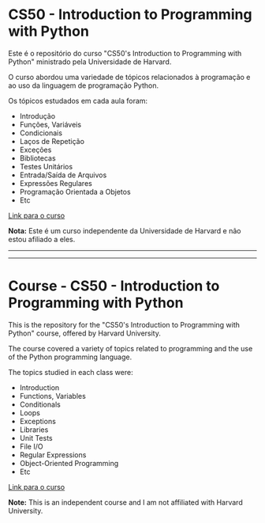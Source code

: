 # CS50 - Introduction to Programming with Python

Este é o repositório do curso "CS50's Introduction to Programming with Python" ministrado pela Universidade de Harvard.

O curso abordou uma variedade de tópicos relacionados à programação e ao uso da linguagem de programação Python.

Os tópicos estudados em cada aula foram:

* Introdução
* Funções, Variáveis
* Condicionais
* Laços de Repetição
* Exceções
* Bibliotecas
* Testes Unitários
* Entrada/Saída de Arquivos
* Expressões Regulares
* Programação Orientada a Objetos
* Etc

[Link para o curso](https://www.edx.org/learn/python/harvard-university-cs50-s-introduction-to-programming-with-python?index=product&queryID=38098692acf2c4955b65a937574c2bf2&position=1&results_level=first-level-results&term=python&objectID=course-2cc794d0-316d-42f7-bbfd-25c34e4cd5df&campaign=CS50%27s+Introduction+to+Programming+with+Python&source=edX&product_category=course&placement_url=https%3A%2F%2Fwww.edx.org%2Fsearch)


**Nota:** Este é um curso independente da Universidade de Harvard e não estou afiliado a eles. 

---
---


# Course - CS50 - Introduction to Programming with Python

This is the repository for the "CS50's Introduction to Programming with Python" course, offered by Harvard University.

The course covered a variety of topics related to programming and the use of the Python programming language.

The topics studied in each class were:

* Introduction
* Functions, Variables
* Conditionals
* Loops
* Exceptions
* Libraries
* Unit Tests
* File I/O
* Regular Expressions
* Object-Oriented Programming
* Etc

[Link para o curso](https://www.edx.org/learn/python/harvard-university-cs50-s-introduction-to-programming-with-python?index=product&queryID=38098692acf2c4955b65a937574c2bf2&position=1&results_level=first-level-results&term=python&objectID=course-2cc794d0-316d-42f7-bbfd-25c34e4cd5df&campaign=CS50%27s+Introduction+to+Programming+with+Python&source=edX&product_category=course&placement_url=https%3A%2F%2Fwww.edx.org%2Fsearch)

**Note:** This is an independent course and I am not affiliated with Harvard University.
